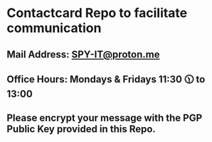 # Contactcard Repo to facilitate communication

## Mail Address: SPY-IT@proton.me
## Office Hours: Mondays & Fridays 11:30 🕦 to 13:00
## Please encrypt your message with the PGP Public Key provided in this Repo. 
